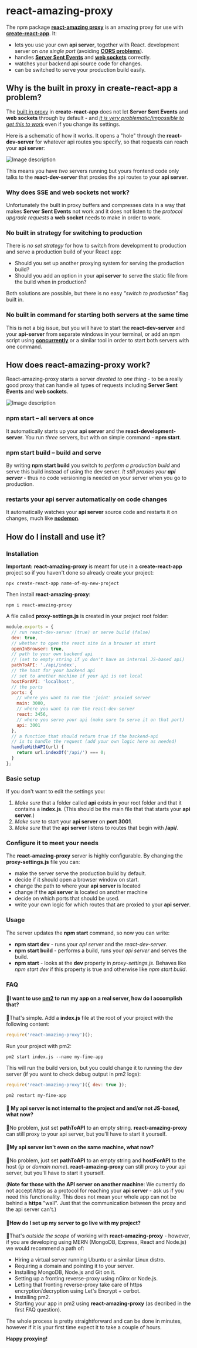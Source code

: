 # react-amazing-proxy
The npm package **[react-amazing proxy](https://www.npmjs.com/package/react-amazing-proxy)** is an amazing proxy for use with **[create-react-app](create-react-app
)**. It:
* lets you use your own **api server**, together with React. development server on *one single port* (avoiding **[CORS problems](https://levelup.gitconnected.com/overview-of-proxy-server-and-how-we-use-them-in-react-bf67c062b929)**).
* handles **[Server Sent Events](https://developer.mozilla.org/en-US/docs/Web/API/Server-sent_events)** and **[web sockets](https://developer.mozilla.org/en-US/docs/Web/API/WebSockets_API)** correctly.
* watches your backend api source code for changes.
* can be switched to serve your production build easily.

## Why is the built in proxy in create-react-app a problem?
The [built in proxy](https://create-react-app.dev/docs/proxying-api-requests-in-development) in **create-react-app** does not let **Server Sent Events** and **web sockets** through by default - and *[it is very problematic/impossible to get this to work](https://github.com/facebook/create-react-app/issues/3391)* even if you change its settings.

Here is a schematic of how it works. It opens a "hole" through the **react-dev-server** for whatever api routes you specify, so that requests can reach your **api server**: 

![Image description](https://raw.githubusercontent.com/ironboy/react-amazing-proxy/master/images/unamazing.gif)

This means you have *two* servers running but yours frontend code only talks to the **react-dev-server** that proxies the api routes to your  **api server**.


### Why does SSE and web sockets not work?
Unfortunately the built in proxy  buffers and compresses data in a way that makes **Server Sent Events** not work and it does not listen to the *protocol upgrade requests* a **web socket** needs to make in order to work.

### No built in strategy for switching to production
There is *no set strategy* for how to switch from development to production and serve a production build of your React app:
* Should you set up another proxying system for serving the production build? 
* Should you add an option in your **api server** to serve the static file from the build when in production?

Both solutions are possible, but there is no easy *"switch to production"* flag built in.

### No built in command for starting both servers at the same time
This is not a big issue, but you will have to start the **react-dev-server** and your **api-server** from separate windows in your terminal, or add an npm script using **[concurrently](https://www.npmjs.com/package/concurrently)**
 or a similar tool in order to start both servers with one command.

## How does react-amazing-proxy work?

React-amazing-proxy starts a server *devoted to one thing* - to be a really good proxy that can handle all types of requests including **Server Sent Events** and **web sockets**.

![Image description](https://raw.githubusercontent.com/ironboy/react-amazing-proxy/master/images/amazing.gif)

### npm start &ndash; all servers at once
It automatically starts up your **api server** and the **react-development-server**. You run *three* servers, but with on simple command - **npm start**.

### npm start build &ndash; build and serve
By writing **npm start build** you switch to *perform a production build* and serve this build instead of using the dev server. *It still proxies your **api server*** - thus no code versioning is needed on your server when you go to production.

### restarts your api server automatically on code changes
It automatically watches your  **api server** source code and restarts it on changes, much like **[nodemon](https://www.npmjs.com/package/nodemon)**.

## How do I install and use it?

### Installation

**Important:** **react-amazing-proxy** is meant for use in a **create-react-app** project so if you haven't done so already create your project:

```
npx create-react-app name-of-my-new-project
```

Then install **react-amazing-proxy**:


```
npm i react-amazing-proxy
```

A file called **proxy-settings.js** is created in your project root folder:

```js
module.exports = {
  // run react-dev-server (true) or serve build (false)
  dev: true,
  // whether to open the react site in a browser at start
  openInBrowser: true,
  // path to your own backend api
  // (set to empty string if yo don't have an internal JS-based api)
  pathToAPI: './api/index',
  // the host for your backend api 
  // set to another machine if your api is not local  
  hostForAPI: 'localhost',
  // the ports
  ports: {
    // where you want to run the 'joint' proxied server
    main: 3000,
    // where you want to run the react-dev-server
    react: 3456,
    // where you serve your api (make sure to serve it on that port)
    api: 3001
  },
  // a function that should return true if the backend-api 
  // is to handle the request (add your own logic here as needed)
  handleWithAPI(url) {
    return url.indexOf('/api/') === 0;
  }
};
```

### Basic setup
If you don't want to edit the settings you:
1. *Make sure* that a folder called **api** exists in your root folder and that it contains a **index.js**. (This should be the main file that that starts your **api server**.)
2. *Make sure* to start your **api server** on **port 3001**.
3. *Make sure* that the **api server** listens to routes that begin with **/api/**.

### Configure it to meet your needs
The **react-amazing-proxy** server is highly configurable. By changing the **proxy-settings.js** file you can: 
* make the server serve the production build by default.
* decide if it should open a browser window on start.
* change the path to where your **api server** is located
* change if the **api server** is located on another machine
* decide on which ports that should be used.
* write your own logic for which routes that are proxied to your **api server**.

### Usage
The server updates the **npm start** command, so now you can write:

* **npm start dev** - runs your *api server* and the *react-dev-server*.
* **npm start build** - performs a build, runs your *api server* and serves the build.
* **npm start** - looks at the **dev** property in *proxy-settings.js*. Behaves like *npm start dev* if this property is true and otherwise like *npm start build*.

### FAQ

#### 🙋I want to use [pm2](https://pm2.keymetrics.io/) to run my app on a real server, how do I accomplish that?
🙂That's simple. Add a **index.js** file at the root of your project with the following content:

```js
require('react-amazing-proxy')();
```

Run your project with pm2:
```
pm2 start index.js --name my-fine-app
```

This will run the build version, but you could change it to running the dev server (if you want to check debug output in pm2 logs):
```js
require('react-amazing-proxy')({ dev: true });
```
```
pm2 restart my-fine-app
```

#### 🙋 My api server is not internal to the project and and/or not JS-based, what now?
🙂No problem, just set **pathToAPI** to an empty string. **react-amazing-proxy** can still proxy to your api server, but you'll have to start it yourself.

#### 🙋My api server isn't even on the same machine, what now?
🙂No problem, just set **pathToAPI** to an empty string and **hostForAPI** to the host (*ip* or *domain name*). **react-amazing-proxy** can still proxy to your api server, but you'll have to start it yourself.

(**Note for those with the API server on another machine**: We currently do not accept *https* as a protocol for reaching your **api server** - ask us if you need this functionality. This does not mean your whole app can not be behind a **https** "wall". Just that the communication between the proxy and the api server can't.)

#### 🙋How do I set up my server to go live with my project?
🙂That's *outside the scope* of working with **react-amazing-proxy** - however, if you are developing using MERN (MongoDB, Express, React and Node.js) we would recommend a path of:
* Hiring a virtual server running Ubuntu or a similar Linux distro.
* Requiring a domain and pointing it to your server.
* Installing MongoDB, Node.js and Git on it.
* Setting up a fronting reverse-proxy using nGinx or Node.js.
* Letting that fronting reverse-proxy take care of https encryption/decryption using Let's Encrypt + cerbot.
* Installing pm2.
* Starting your app in pm2 using **react-amazing-proxy** (as decribed in the first FAQ question).

The whole process is pretty straightforward and can be done in minutes, however if it is your first time expect it to take a couple of hours.

**Happy proxying!**
